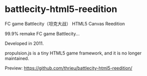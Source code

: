 # battlecity-html5-reedition
FC game Battlecity（坦克大战） HTML5 Canvas Reedition

99.9% remake FC game Battlecity...

Developed in 2011.

propulsion.js is a tiny HTML5 game framework, and it is no longer maintained.

Preview: https://github.com/thrieu/battlecity-html5-reedition/
